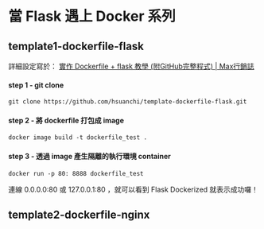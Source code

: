 # 當 Flask 遇上 Docker 系列

## template1-dockerfile-flask

詳細設定寫於：
[實作 Dockerfile + flask 教學 (附GitHub完整程式) | Max行銷誌](https://www.maxlist.xyz/2020/01/11/docker-flask/)


#### step 1 - git clone
``` 
git clone https://github.com/hsuanchi/template-dockerfile-flask.git
```

#### step 2 -  將 dockerfile 打包成 image

``` 
docker image build -t dockerfile_test .
```

#### step 3 - 透過 image 產生隔離的執行環境 container

``` 
docker run -p 80: 8888 dockerfile_test
```

連線 0.0.0.0:80 或 127.0.0.1:80 ，就可以看到 Flask Dockerized 就表示成功囉！

## template2-dockerfile-nginx

